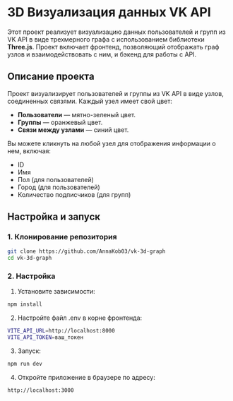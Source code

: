 # 3D Визуализация данных VK API

Этот проект реализует визуализацию данных пользователей и групп из VK API в виде трехмерного графа с использованием библиотеки **Three.js**. Проект включает фронтенд, позволяющий отображать граф узлов и взаимодействовать с ним, и бэкенд для работы с API.

## Описание проекта

Проект визуализирует пользователей и группы из VK API в виде узлов, соединенных связями. Каждый узел имеет свой цвет:
- **Пользователи** — мятно-зеленый цвет.
- **Группы** — оранжевый цвет.
- **Связи между узлами** — синий цвет.

Вы можете кликнуть на любой узел для отображения информации о нем, включая:
- ID
- Имя
- Пол (для пользователей)
- Город (для пользователей)
- Количество подписчиков (для групп)

## Настройка и запуск

### 1. Клонирование репозитория
```bash
git clone https://github.com/AnnaKob03/vk-3d-graph
cd vk-3d-graph
```
### 2. Настройка
1. Установите зависимости:
```bash
npm install
```
2. Настройте файл .env в корне фронтенда:
```bash
VITE_API_URL=http://localhost:8000
VITE_API_TOKEN=ваш_токен
```
3. Запуск:
```bash
npm run dev
```
4. Откройте приложение в браузере по адресу:
```arduino
http://localhost:3000
```

